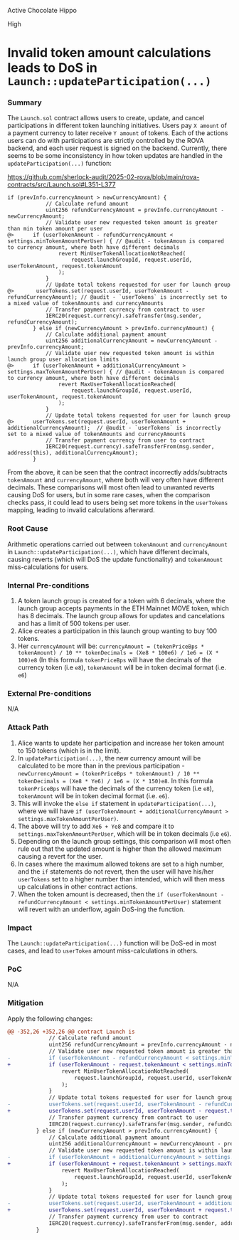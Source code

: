 Active Chocolate Hippo

High

# Invalid token amount calculations leads to DoS in `Launch::updateParticipation(...)`

### Summary

The `Launch.sol` contract allows users to create, update, and cancel participations in different token launching initiatives. Users pay `X amount` of a payment currency to later receive `Y amount` of tokens. Each of the actions users can do with participations are strictly controlled by the ROVA backend, and each user request is signed on the backend. Currently, there seems to be some inconsistency in how token updates are handled in the `updateParticipation(...)` function:

https://github.com/sherlock-audit/2025-02-rova/blob/main/rova-contracts/src/Launch.sol#L351-L377

```solidity
if (prevInfo.currencyAmount > newCurrencyAmount) {
            // Calculate refund amount
            uint256 refundCurrencyAmount = prevInfo.currencyAmount - newCurrencyAmount;
            // Validate user new requested token amount is greater than min token amount per user
@>      if (userTokenAmount - refundCurrencyAmount < settings.minTokenAmountPerUser) { // @audit - tokenAmoun is compared to currency amount, where both have different decimals
                revert MinUserTokenAllocationNotReached(
                    request.launchGroupId, request.userId, userTokenAmount, request.tokenAmount
                );
            }
            // Update total tokens requested for user for launch group
@>       userTokens.set(request.userId, userTokenAmount - refundCurrencyAmount); // @audit - `userTokens` is incorrectly set to a mixed value of tokenAmounts and currencyAmounts
            // Transfer payment currency from contract to user
            IERC20(request.currency).safeTransfer(msg.sender, refundCurrencyAmount);
        } else if (newCurrencyAmount > prevInfo.currencyAmount) {
            // Calculate additional payment amount
            uint256 additionalCurrencyAmount = newCurrencyAmount - prevInfo.currencyAmount;
            // Validate user new requested token amount is within launch group user allocation limits
@>      if (userTokenAmount + additionalCurrencyAmount > settings.maxTokenAmountPerUser) { // @audit - tokenAmoun is compared to currency amount, where both have different decimals
                revert MaxUserTokenAllocationReached(
                    request.launchGroupId, request.userId, userTokenAmount, request.tokenAmount
                );
            }
            // Update total tokens requested for user for launch group
@>      userTokens.set(request.userId, userTokenAmount + additionalCurrencyAmount);  // @audit - `userTokens` is incorrectly set to a mixed value of tokenAmounts and currencyAmounts
            // Transfer payment currency from user to contract
            IERC20(request.currency).safeTransferFrom(msg.sender, address(this), additionalCurrencyAmount);
        }
```

From the above, it can be seen that the contract incorrectly adds/subtracts `tokenAmount` and `currencyAmount`, where both will very often have different decimals. These comparisons will most often lead to unwanted reverts causing DoS for users, but in some rare cases, when the comparison checks pass, it could lead to users being set more tokens in the `userTokens` mapping, leading to invalid calculations afterward.

### Root Cause

Arithmetic operations carried out between `tokenAmount` and `currencyAmount` in `Launch::updateParticipation(...)`, which have different decimals, causing reverts (which will DoS the update functionality) and `tokenAmount` miss-calculations for users.

### Internal Pre-conditions

1. A token launch group is created for a token with 6 decimals, where the launch group accepts payments in the ETH Mainnet MOVE token, which has 8 decimals. The launch group allows for updates and cancelations and has a limit of 500 tokens per user.
2. Alice creates a participation in this launch group wanting to buy 100 tokens.
3. Her `currencyAmount` will be: `currencyAmount = (tokenPriceBps * tokenAmount) / 10 ** tokenDecimals = (Xe8 * 100e6) / 1e6 = (X * 100)e8` (In this formula `tokenPriceBps` will have the decimals of the currency token (i.e `e8`), `tokenAmount` will be in token decimal format (i.e. `e6`)

### External Pre-conditions

N/A

### Attack Path

1. Alice wants to update her participation and increase her token amount to 150 tokens (which is in the limit).
2. In `updateParticipation(...)`, the new currency amount will be calculated to be more than in the previous participation - `newCurrencyAmount = (tokenPriceBps * tokenAmount) / 10 ** tokenDecimals = (Xe8 * Ye6) / 1e6 = (X * 150)e8`. In this formula `tokenPriceBps` will have the decimals of the currency token (i.e `e8`), `tokenAmount` will be in token decimal format (i.e. `e6`).
3. This will invoke the `else if` statement in `updateParticipation(...)`, where we will have `if (userTokenAmount + additionalCurrencyAmount > settings.maxTokenAmountPerUser)`.
4. The above will try to add `Xe6 + Ye8` and compare it to `settings.maxTokenAmountPerUser`, which will be in token decimals (i.e `e6`).
5. Depending on the launch group settings, this comparison will most often rule out that the updated amount is higher than the allowed maximum causing a revert for the user.
6. In cases where the maximum allowed tokens are set to a high number, and the `if` statements do not revert, then the user will have his/her `userTokens` set to a higher number than intended, which will then mess up calculations in other contract actions.
6. When the token amount is decreased, then the `if (userTokenAmount - refundCurrencyAmount < settings.minTokenAmountPerUser)` statement will revert with an underflow, again DoS-ing the function.


### Impact

The `Launch::updateParticipation(...)` function will be DoS-ed in most cases, and lead to `userToken` amount miss-calculations in others.

### PoC

N/A

### Mitigation

Apply the following changes:

```diff
@@ -352,26 +352,26 @@ contract Launch is
             // Calculate refund amount
             uint256 refundCurrencyAmount = prevInfo.currencyAmount - newCurrencyAmount;
             // Validate user new requested token amount is greater than min token amount per user
-            if (userTokenAmount - refundCurrencyAmount < settings.minTokenAmountPerUser) {
+            if (userTokenAmount - request.tokenAmount < settings.minTokenAmountPerUser) {
                 revert MinUserTokenAllocationNotReached(
                     request.launchGroupId, request.userId, userTokenAmount, request.tokenAmount
                 );
             }
             // Update total tokens requested for user for launch group
-            userTokens.set(request.userId, userTokenAmount - refundCurrencyAmount);
+            userTokens.set(request.userId, userTokenAmount - request.tokenAmount);
             // Transfer payment currency from contract to user
             IERC20(request.currency).safeTransfer(msg.sender, refundCurrencyAmount);
         } else if (newCurrencyAmount > prevInfo.currencyAmount) {
             // Calculate additional payment amount
             uint256 additionalCurrencyAmount = newCurrencyAmount - prevInfo.currencyAmount;
             // Validate user new requested token amount is within launch group user allocation limits
-            if (userTokenAmount + additionalCurrencyAmount > settings.maxTokenAmountPerUser) {
+            if (userTokenAmount + request.tokenAmount > settings.maxTokenAmountPerUser) {
                 revert MaxUserTokenAllocationReached(
                     request.launchGroupId, request.userId, userTokenAmount, request.tokenAmount
                 );
             }
             // Update total tokens requested for user for launch group
-            userTokens.set(request.userId, userTokenAmount + additionalCurrencyAmount);
+            userTokens.set(request.userId, userTokenAmount + request.tokenAmount);
             // Transfer payment currency from user to contract
             IERC20(request.currency).safeTransferFrom(msg.sender, address(this), additionalCurrencyAmount);
         }
```